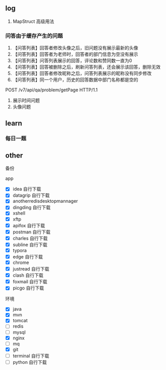## log

1. MapStruct 高级用法



### 问答由于缓存产生的问题

1. 【问答列表】回答者修改头像之后，旧问题没有展示最新的头像
2. 【问答列表】回答者为老师时，回答者的部门信息为空没有展示
3. 【问答列表】问答列表展示的回答，评论数和赞同数一直为0
4. 【问答列表】回答被删除之后，刷新问答列表，还会展示该回答，删除无效
5. 【问答列表】回答者修改昵称之后，问答列表展示的昵称没有同步修改
6. 【问答列表】同一个用户，历史的回答数据中部门名称都是空的

POST /v7/api/qa/problem/getPage HTTP/1.1

1. 展示时间问题
2. 头像问题

## learn

### 每日一题



## other

备份

app

- [x] idea 自行下载
- [x] datagrip 自行下载
- [x] anotherredisdesktopmannager
- [x] dingding 自行下载
- [x] xshell
- [x] xftp
- [x] apifox 自行下载
- [x] postman 自行下载
- [x] charles 自行下载
- [x] subline 自行下载
- [x] typora
- [x] edge 自行下载
- [x] chrome
- [x] justread 自行下载
- [x] clash 自行下载
- [x] foxmail 自行下载
- [x] picgo 自行下载

环境

- [x] java
- [x] mvn
- [x] tomcat
- [ ] redis
- [ ] mysql
- [x] nginx
- [ ] mq
- [x] git
- [ ] terminal 自行下载
- [ ] python 自行下载
